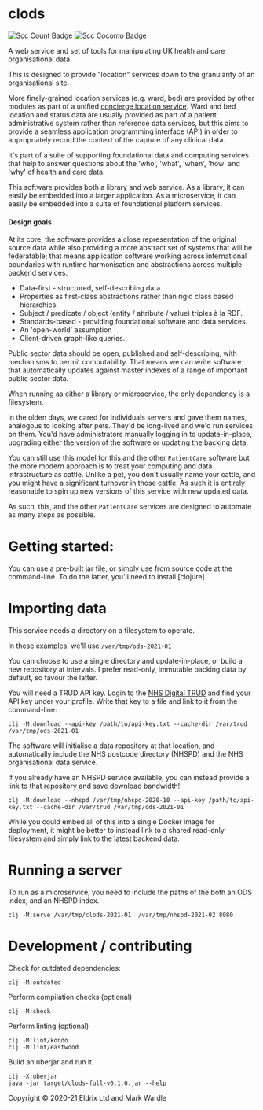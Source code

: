 # clods

[![Scc Count Badge](https://sloc.xyz/github/wardle/clods)](https://github.com/wardle/clods/)
[![Scc Cocomo Badge](https://sloc.xyz/github/wardle/clods?category=cocomo&avg-wage=100000)](https://github.com/wardle/clods/)

A web service and set of tools for manipulating UK health and care organisational data.

This is designed to provide "location" services down to the granularity of an organisational site.

More finely-grained location services (e.g. ward, bed) are provided by other modules
as part of a unified [concierge location service](https://github.com/wardle/concierge). 
Ward and bed location and status data are usually provided as part of a patient administrative system rather than reference data services, but
this aims to provide a seamless application programming interface (API) in order to 
appropriately record the context of the capture of any clinical data. 

It's part of a suite of supporting foundational data and computing services that help to
answer questions about the 'who', 'what', 'when', 'how' and 'why' of health and care data.

This software provides both a library and web service. As a library, it can easily be embedded into a larger
application. As a microservice, it can easily be embedded into a suite of foundational platform services.

#### Design goals

At its core, the software provides a close representation of the original source
data while also providing a more abstract set of systems that will be federatable;
that means application software working across international boundaries with
runtime harmonisation and abstractions across multiple backend services.

- Data-first - structured, self-describing data.
- Properties as first-class abstractions rather than rigid class based 
  hierarchies. 
- Subject / predicate / object (entity / attribute / value) triples à la RDF.
- Standards-based - providing foundational software and data services.
- An 'open-world' assumption 
- Client-driven graph-like queries.

Public sector data should be open, published and self-describing, with
mechanisms to permit computability. That means we can write software that
automatically updates against master indexes of a range of important 
public sector data. 

When running as either a library or microservice, the only dependency is a filesystem.

In the olden days, we cared for individuals servers and gave them names, analogous to looking
after pets. They'd be long-lived and we'd run services on them. You'd have administrators manually
logging in to update-in-place, upgrading either the version of the software or updating the
backing data. 

You can still use this model for this and the other `PatientCare` software but the more modern approach is to treat your computing and data infrastructure as cattle. 
Unlike a pet, you don't usually name your cattle, and you might have a significant turnover in those cattle. As such
it is entirely reasonable to spin up new versions of this service with new updated data.

As such, this, and the other `PatientCare` services are designed to automate as many steps as possible.

# Getting started: 

You can use a pre-built jar file, or simply use from source code at the command-line. 
To do the latter, you'll need to install [clojure]

# Importing data

This service needs a directory on a filesystem to operate.

In these examples, we'll use `/var/tmp/ods-2021-01`

You can choose to use a single directory and update-in-place, or build a new
repository at intervals. I prefer read-only, immutable backing data by default,
so favour the latter.

You will need a TRUD API key. 
Login to the [NHS Digital TRUD](https://isd.digital.nhs.uk/) and find your API key under your profile. 
Write that key to a file and link to it from the command-line:

```shell
clj -M:download --api-key /path/to/api-key.txt --cache-dir /var/trud /var/tmp/ods-2021-01
```

The software will initialise a data repository at that location, and automatically
include the NHS postcode directory (NHSPD) and the NHS organisational data service. 

If you already have an NHSPD service available, you can instead provide a link
to that repository and save download bandwidth!

```shell
clj -M:download --nhspd /var/tmp/nhspd-2020-10 --api-key /path/to/api-key.txt --cache-dir /var/trud /var/tmp/ods-2021-01 
```

While you could embed all of this into a single Docker image for deployment, it might be better to 
instead link to a shared read-only filesystem and simply link to the latest backend data.

# Running a server

To run as a microservice, you need to include the paths of the both 
an ODS index, and an NHSPD index.

```shell
clj -M:serve /var/tmp/clods-2021-01  /var/tmp/nhspd-2021-02 8080
```

# Development / contributing

Check for outdated dependencies:

```shell
clj -M:outdated
```

Perform compilation checks (optional)

```shell
clj -M:check
```

Perform linting (optional)

```shell 
clj -M:lint/kondo
clj -M:lint/eastwood
```

Build an uberjar and run it.

```shell
clj -X:uberjar
java -jar target/clods-full-v0.1.0.jar --help
```

Copyright © 2020-21 Eldrix Ltd and Mark Wardle
